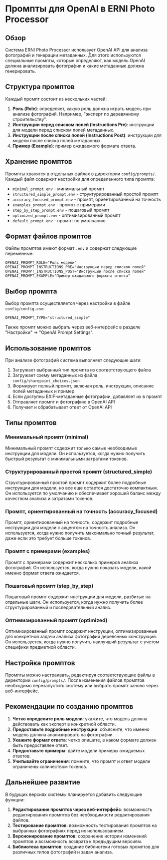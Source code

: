 # Промпты для OpenAI в ERNI Photo Processor

## Обзор

Система ERNI Photo Processor использует OpenAI API для анализа фотографий и генерации метаданных. Для этого используются специальные промпты, которые определяют, как модель OpenAI должна анализировать фотографии и какие метаданные должна генерировать.

## Структура промптов

Каждый промпт состоит из нескольких частей:

1. **Роль (Role)**: определяет, какую роль должна играть модель при анализе фотографий. Например, "эксперт по деревянному строительству".
2. **Инструкции перед списком полей (Instructions Pre)**: инструкции для модели перед списком полей метаданных.
3. **Инструкции после списка полей (Instructions Post)**: инструкции для модели после списка полей метаданных.
4. **Пример (Example)**: пример ожидаемого формата ответа.

## Хранение промптов

Промпты хранятся в отдельных файлах в директории `config/prompts/`. Каждый файл содержит настройки для определенного типа промпта:

- `minimal_prompt.env` - минимальный промпт
- `structured_simple_prompt.env` - структурированный простой промпт
- `accuracy_focused_prompt.env` - промпт, ориентированный на точность
- `examples_prompt.env` - промпт с примерами
- `step_by_step_prompt.env` - пошаговый промпт
- `optimized_prompt.env` - оптимизированный промпт
- `default_prompt.env` - промпт по умолчанию

## Формат файлов промптов

Файлы промптов имеют формат `.env` и содержат следующие переменные:

```
OPENAI_PROMPT_ROLE="Роль модели"
OPENAI_PROMPT_INSTRUCTIONS_PRE="Инструкции перед списком полей"
OPENAI_PROMPT_INSTRUCTIONS_POST="Инструкции после списка полей"
OPENAI_PROMPT_EXAMPLE="Пример ожидаемого формата ответа"
```

## Выбор промпта

Выбор промпта осуществляется через настройки в файле `config/config.env`:

```
OPENAI_PROMPT_TYPE="structured_simple"
```

Также промпт можно выбрать через веб-интерфейс в разделе "Настройки" -> "OpenAI Prompt Settings".

## Использование промптов

При анализе фотографий система выполняет следующие шаги:

1. Загружает выбранный тип промпта из соответствующего файла
2. Загружает схему метаданных из файла `config/sharepoint_choices.json`
3. Формирует полный промпт, включая роль, инструкции, описание полей метаданных и пример
4. Если доступны EXIF-метаданные фотографии, добавляет их в промпт
5. Отправляет промпт и фотографию в OpenAI API
6. Получает и обрабатывает ответ от OpenAI API

## Типы промптов

### Минимальный промпт (minimal)

Минимальный промпт содержит только самые необходимые инструкции для модели. Он используется, когда нужно получить быстрый результат с минимальными затратами токенов.

### Структурированный простой промпт (structured_simple)

Структурированный простой промпт содержит более подробные инструкции для модели, но все еще остается достаточно компактным. Он используется по умолчанию и обеспечивает хороший баланс между качеством анализа и затратами токенов.

### Промпт, ориентированный на точность (accuracy_focused)

Промпт, ориентированный на точность, содержит подробные инструкции для модели с акцентом на точность анализа. Он используется, когда нужно получить максимально точный результат, даже если это требует больше токенов.

### Промпт с примерами (examples)

Промпт с примерами содержит несколько примеров анализа фотографий. Он используется, когда нужно показать модели, какой именно формат ответа ожидается.

### Пошаговый промпт (step_by_step)

Пошаговый промпт содержит инструкции для модели, разбитые на отдельные шаги. Он используется, когда нужно получить более структурированный и последовательный анализ.

### Оптимизированный промпт (optimized)

Оптимизированный промпт содержит инструкции, оптимизированные для конкретной задачи анализа фотографий деревянных конструкций. Он используется, когда нужно получить наилучший результат с учетом специфики предметной области.

## Настройка промптов

Промпты можно настраивать, редактируя соответствующие файлы в директории `config/prompts/`. После изменения файлов промптов необходимо перезапустить систему или выбрать промпт заново через веб-интерфейс.

## Рекомендации по созданию промптов

1. **Четко определите роль модели**: укажите, что модель должна действовать как эксперт в конкретной области.
2. **Предоставьте подробные инструкции**: объясните, что именно модель должна анализировать на фотографии.
3. **Укажите формат ответа**: четко опишите, в каком формате должен быть предоставлен ответ.
4. **Предоставьте примеры**: дайте модели примеры ожидаемых ответов.
5. **Учитывайте ограничения**: помните, что промпт и ответ модели ограничены количеством токенов.

## Дальнейшее развитие

В будущих версиях системы планируется добавить следующие функции:

1. **Редактирование промптов через веб-интерфейс**: возможность редактирования промптов без необходимости редактирования файлов.
2. **Тестирование промптов**: возможность тестирования промптов на выбранных фотографиях перед их использованием.
3. **Версионирование промптов**: сохранение истории изменений промптов и возможность возврата к предыдущим версиям.
4. **Библиотека промптов**: создание библиотеки готовых промптов для различных типов фотографий и задач анализа.
